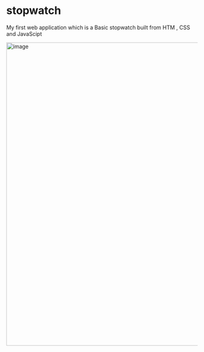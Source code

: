 # stopwatch
My first web application which is a Basic stopwatch built from HTM , CSS and JavaScipt

<img width="798" alt="image" src="https://github.com/Vipul9474/stopwatch/assets/98708459/fe313adb-6a47-46c3-8e86-fde305314a03">


